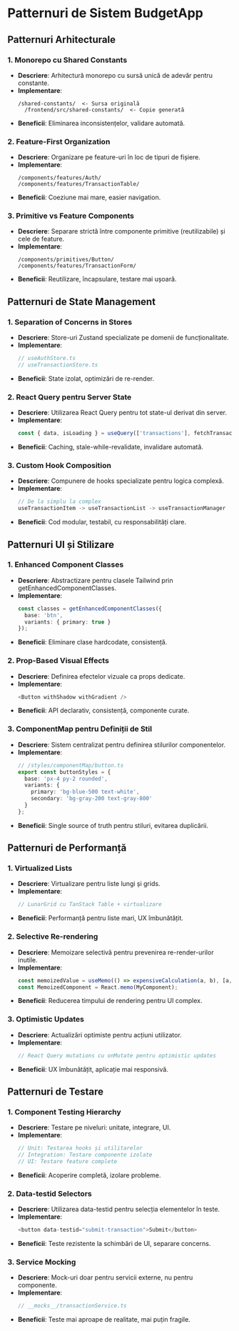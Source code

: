 # Patternuri de Sistem BudgetApp

## Patternuri Arhitecturale

### 1. Monorepo cu Shared Constants
- **Descriere**: Arhitectură monorepo cu sursă unică de adevăr pentru constante.
- **Implementare**:
  ```
  /shared-constants/  <- Sursa originală
    /frontend/src/shared-constants/  <- Copie generată
  ```
- **Beneficii**: Eliminarea inconsistențelor, validare automată.

### 2. Feature-First Organization
- **Descriere**: Organizare pe feature-uri în loc de tipuri de fișiere.
- **Implementare**:
  ```
  /components/features/Auth/
  /components/features/TransactionTable/
  ```
- **Beneficii**: Coeziune mai mare, easier navigation.

### 3. Primitive vs Feature Components
- **Descriere**: Separare strictă între componente primitive (reutilizabile) și cele de feature.
- **Implementare**:
  ```
  /components/primitives/Button/
  /components/features/TransactionForm/
  ```
- **Beneficii**: Reutilizare, încapsulare, testare mai ușoară.

## Patternuri de State Management

### 1. Separation of Concerns in Stores
- **Descriere**: Store-uri Zustand specializate pe domenii de funcționalitate.
- **Implementare**:
  ```typescript
  // useAuthStore.ts
  // useTransactionStore.ts
  ```
- **Beneficii**: State izolat, optimizări de re-render.

### 2. React Query pentru Server State
- **Descriere**: Utilizarea React Query pentru tot state-ul derivat din server.
- **Implementare**:
  ```typescript
  const { data, isLoading } = useQuery(['transactions'], fetchTransactions);
  ```
- **Beneficii**: Caching, stale-while-revalidate, invalidare automată.

### 3. Custom Hook Composition
- **Descriere**: Compunere de hooks specializate pentru logica complexă.
- **Implementare**:
  ```typescript
  // De la simplu la complex
  useTransactionItem -> useTransactionList -> useTransactionManager
  ```
- **Beneficii**: Cod modular, testabil, cu responsabilități clare.

## Patternuri UI și Stilizare

### 1. Enhanced Component Classes
- **Descriere**: Abstractizare pentru clasele Tailwind prin getEnhancedComponentClasses.
- **Implementare**:
  ```typescript
  const classes = getEnhancedComponentClasses({
    base: 'btn',
    variants: { primary: true }
  });
  ```
- **Beneficii**: Eliminare clase hardcodate, consistență.

### 2. Prop-Based Visual Effects
- **Descriere**: Definirea efectelor vizuale ca props dedicate.
- **Implementare**:
  ```typescript
  <Button withShadow withGradient />
  ```
- **Beneficii**: API declarativ, consistență, componente curate.

### 3. ComponentMap pentru Definiții de Stil
- **Descriere**: Sistem centralizat pentru definirea stilurilor componentelor.
- **Implementare**:
  ```typescript
  // /styles/componentMap/button.ts
  export const buttonStyles = {
    base: 'px-4 py-2 rounded',
    variants: {
      primary: 'bg-blue-500 text-white',
      secondary: 'bg-gray-200 text-gray-800'
    }
  };
  ```
- **Beneficii**: Single source of truth pentru stiluri, evitarea duplicării.

## Patternuri de Performanță

### 1. Virtualized Lists
- **Descriere**: Virtualizare pentru liste lungi și grids.
- **Implementare**:
  ```typescript
  // LunarGrid cu TanStack Table + virtualizare
  ```
- **Beneficii**: Performanță pentru liste mari, UX îmbunătățit.

### 2. Selective Re-rendering
- **Descriere**: Memoizare selectivă pentru prevenirea re-render-urilor inutile.
- **Implementare**:
  ```typescript
  const memoizedValue = useMemo(() => expensiveCalculation(a, b), [a, b]);
  const MemoizedComponent = React.memo(MyComponent);
  ```
- **Beneficii**: Reducerea timpului de rendering pentru UI complex.

### 3. Optimistic Updates
- **Descriere**: Actualizări optimiste pentru acțiuni utilizator.
- **Implementare**:
  ```typescript
  // React Query mutations cu onMutate pentru optimistic updates
  ```
- **Beneficii**: UX îmbunătățit, aplicație mai responsivă.

## Patternuri de Testare

### 1. Component Testing Hierarchy
- **Descriere**: Testare pe niveluri: unitate, integrare, UI.
- **Implementare**:
  ```typescript
  // Unit: Testarea hooks și utilitarelor
  // Integration: Testare componente izolate
  // UI: Testare feature complete
  ```
- **Beneficii**: Acoperire completă, izolare probleme.

### 2. Data-testid Selectors
- **Descriere**: Utilizarea data-testid pentru selecția elementelor în teste.
- **Implementare**:
  ```typescript
  <button data-testid="submit-transaction">Submit</button>
  ```
- **Beneficii**: Teste rezistente la schimbări de UI, separare concerns.

### 3. Service Mocking
- **Descriere**: Mock-uri doar pentru servicii externe, nu pentru componente.
- **Implementare**:
  ```typescript
  // __mocks__/transactionService.ts
  ```
- **Beneficii**: Teste mai aproape de realitate, mai puțin fragile. 